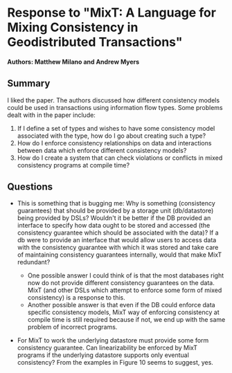 # Response to "MixT: A Language for Mixing Consistency in Geodistributed Transactions"

#### Authors: Matthew Milano and Andrew Myers

## Summary

I liked the paper. The authors discussed how different consistency models could be used in transactions using information flow types. Some problems dealt with in the paper include:

1. If I define a set of types and wishes to have some consistency model associated with the type, how do I go about creating such a type?
2. How do I enforce consistency relationships on data and interactions between data which enforce different consistency models?
3. How do I create a system that can check violations or conflicts in mixed consistency programs at compile time?

## Questions

* This is something that is bugging me: Why is something (consistency guarantees) that should be provided by a storage unit (db/datastore) being provided by DSLs? Wouldn't it be better if the DB provided an interface to specify how data ought to be stored and accessed (the consistency guarantee which should be associated with the data)? If a db were to provide an interface that would allow users to access data with the consistency guarantee with which it was stored and take care of maintaining consistency guarantees internally, would that make MixT redundant?

  * One possible answer I could think of is that the most databases right now do not provide different consistency guarantees on the data. MixT (and other DSLs which attempt to enforce some form of mixed consistency) is a response to this.
  * Another possible answer is that even if the DB could enforce data specific consistency models, MixT way of enforcing consistency at compile time is still required because if not, we end up with the same problem of incorrect programs.

* For MixT to work the underlying datastore must provide some form consistency guarantee. Can linearizability be enforced by MixT programs if the underlying datastore supports only eventual consistency? From the examples in Figure 10 seems to suggest, yes.